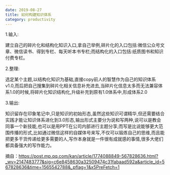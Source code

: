 ```yaml
---
date: 2019-08-27
title: 如何构建知识体系
category: productivity
---
```


1.输入:

建立自己的碎片化和结构化知识入口,拿自己举例,碎片化的入口包括:微信公众号文章、微信读书、得到专栏、每天听本书专栏;而结构化的入口包括:纸质图书和知识付费专栏。

2.整理:

选定某个主题,以结构化知识为基础,直接copy前人的智慧作为自己的知识体系v1.0,而后把自己搜集到碎片化相关信息补充进去,当碎片化信息太多而无法兼容体系1.0的时候,将碎片化知识结构化,升级补充到原有1.0体系中,形成体系2.0

3.输出:

知识留存在印象笔记中,只是知识的初始形态,虽然这些知识可谓精华,但还需要结合实践才能让知识体系进化到3.0形态,输出形式主要分为说和写两种,说可以是教会同事一个新技能,也可以是用PPT在公司内部进行主题分享;而写是比说能够更大范围传播的形式,比如通过微信这样的自媒体号来写,不仅可以锻炼自己的思维,而且能把更多干货传递给更多需要的人,写作本身就是一件很有成就感的事情,很多大佬们都具备强大的写作能力。



摘自：https://post.mp.qq.com/kan/article/1774088849-567828636.html?_wv=2147483777&sig=c6e8458630a32509474c31fabaad592a&article_id=567828636&time=1565542788&_pflag=1&x5PreFetch=1
